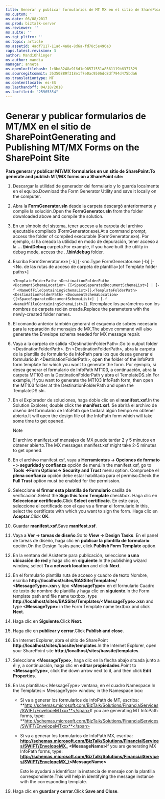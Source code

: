 ```yaml
---
title: Generar y publicar formularios de MT MX en el sitio de SharePoint | Documentos de Microsoft
ms.custom: ''
ms.date: 06/08/2017
ms.prod: biztalk-server
ms.reviewer: ''
ms.suite: ''
ms.tgt_pltfrm: ''
ms.topic: article
ms.assetid: 4adf7117-11ad-4a8e-8d6a-fd78c5e496a3
caps.latest.revision: 3
author: MandiOhlinger
ms.author: mandia
manager: anneta
ms.openlocfilehash: 1c8bd8248a916d1e98571551a8561119b6377329
ms.sourcegitcommit: 36350889f318e1f7e0ac9506dc8df794d475bda6
ms.translationtype: MT
ms.contentlocale: es-ES
ms.lasthandoff: 04/18/2018
ms.locfileid: "25965354"
---
```

# <a name="generating-and-publishing-mtmx-forms-on-the-sharepoint-site"></a><span data-ttu-id="c0f74-102">Generar y publicar formularios de MT/MX en el sitio de SharePoint</span><span class="sxs-lookup"><span data-stu-id="c0f74-102">Generating and Publishing MT/MX Forms on the SharePoint Site</span></span>
<span data-ttu-id="c0f74-103">**Para generar y publicar MT/MX formularios en un sitio de SharePoint:**</span><span class="sxs-lookup"><span data-stu-id="c0f74-103">**To generate and publish MT/MX forms on a SharePoint site:**</span></span>  
  
1.  <span data-ttu-id="c0f74-104">Descargar la utilidad de generador del formulario y lo guarda localmente en el equipo.</span><span class="sxs-lookup"><span data-stu-id="c0f74-104">Download the Form Generator Utility and save it locally on the computer.</span></span>  
  
2.  <span data-ttu-id="c0f74-105">Abra la **FormGenerator.sln** desde la carpeta descargó anteriormente y compile la solución.</span><span class="sxs-lookup"><span data-stu-id="c0f74-105">Open the **FormGenerator.sln** from the folder downloaded above and compile the solution.</span></span>  
  
3.  <span data-ttu-id="c0f74-106">En un símbolo del sistema, tener acceso a la carpeta del archivo ejecutable compilado (FormGenerator.exe).</span><span class="sxs-lookup"><span data-stu-id="c0f74-106">At a command prompt, access the folder of compiled executable (FormGenerator.exe).</span></span> <span data-ttu-id="c0f74-107">Por ejemplo, si ha creado la utilidad en modo de depuración, tener acceso a la **... \bin\Debug** carpeta.</span><span class="sxs-lookup"><span data-stu-id="c0f74-107">For example, if you have built the utility in debug mode, access the **..\bin\debug** folder.</span></span>  
  
4.  <span data-ttu-id="c0f74-108">Escriba FormGenerator.exe [-b] [-\<no.</span><span class="sxs-lookup"><span data-stu-id="c0f74-108">Type FormGenerator.exe [-b] [-\<No.</span></span> <span data-ttu-id="c0f74-109">de las rutas de acceso de carpeta de plantilla\>]</span><span class="sxs-lookup"><span data-stu-id="c0f74-109">of Template folder paths\>]</span></span>  
  
     <span data-ttu-id="c0f74-110">`<TemplateFolderPath> <DestinationFolderPath> <DocumentSchemaLocation> {[<SpaceSeparatedDocumentSchemaList>] | [-f <NameOfFileContainingSchemaList>]}`.</span><span class="sxs-lookup"><span data-stu-id="c0f74-110">`<TemplateFolderPath> <DestinationFolderPath> <DocumentSchemaLocation> {[<SpaceSeparatedDocumentSchemaList>] | [-f <NameOfFileContainingSchemaList>]}`.</span></span> <span data-ttu-id="c0f74-111">Reemplace los parámetros con los nombres de carpeta recién creada.</span><span class="sxs-lookup"><span data-stu-id="c0f74-111">Replace the parameters with the newly-created folder names.</span></span>  
  
5.  <span data-ttu-id="c0f74-112">El comando anterior también generará el esquema de sobres necesario para la reparación de mensajes de MX.</span><span class="sxs-lookup"><span data-stu-id="c0f74-112">The above command will also generate the Envelope schema needed for MX message repair.</span></span>  
  
6.  <span data-ttu-id="c0f74-113">Vaya a la carpeta de salida \<DestinationFolderPath\>.</span><span class="sxs-lookup"><span data-stu-id="c0f74-113">Go to output folder \<DestinationFolderPath\>.</span></span> <span data-ttu-id="c0f74-114">En \<DestinationFolderPath\>, abra la carpeta de la plantilla de formulario de InfoPath para los que desea generar el formulario.</span><span class="sxs-lookup"><span data-stu-id="c0f74-114">In \<DestinationFolderPath\>, open the folder of the InfoPath form template for which you want to generate the form.</span></span> <span data-ttu-id="c0f74-115">Por ejemplo, si desea generar el formulario de InfoPath MT103, a continuación, abra la carpeta MT103 en la DestinationFolderPath y abra el TemplateDS.sln.</span><span class="sxs-lookup"><span data-stu-id="c0f74-115">For example, if you want to generate the MT103 InfoPath form, then open the MT103 folder at the DestinationFolderPath and open the TemplateDS.sln.</span></span>  
  
7.  <span data-ttu-id="c0f74-116">En el Explorador de soluciones, haga doble clic en el **manifest.xsf**.</span><span class="sxs-lookup"><span data-stu-id="c0f74-116">In the Solution Explorer, double click the **manifest.xsf**.</span></span> <span data-ttu-id="c0f74-117">Se abrirá el archivo de diseño del formulario de InfoPath que tardará algún tiempo en obtener abierto.</span><span class="sxs-lookup"><span data-stu-id="c0f74-117">It will open the design file of the InfoPath form which will take some time to get opened.</span></span>  
  
    > [!NOTE]
    >  <span data-ttu-id="c0f74-118">El archivo manifest.xsf mensajes de MX puede tardar 2 y 5 minutos en obtener abierto.</span><span class="sxs-lookup"><span data-stu-id="c0f74-118">The MX messages manifest.xsf might take 2-5 minutes to get opened.</span></span>  
  
8.  <span data-ttu-id="c0f74-119">En el archivo manifest.xsf, vaya a **Herramientas -> Opciones de formato - > seguridad y confianza** opción de menú.</span><span class="sxs-lookup"><span data-stu-id="c0f74-119">In the manifest.xsf, go to **Tools ->Form Options-> Security and Trust** menu option.</span></span> <span data-ttu-id="c0f74-120">Compruebe el **plena confianza** opción debe estar habilitada para el permiso.</span><span class="sxs-lookup"><span data-stu-id="c0f74-120">Check the **Full Trust** option must be enabled for the permission.</span></span>  
  
9. <span data-ttu-id="c0f74-121">Seleccione el **firmar esta plantilla de formulario** casilla de verificación.</span><span class="sxs-lookup"><span data-stu-id="c0f74-121">Select the **Sign this form Template** checkbox.</span></span> <span data-ttu-id="c0f74-122">Haga clic en **Seleccionar certificado**.</span><span class="sxs-lookup"><span data-stu-id="c0f74-122">Click **Select certificate**.</span></span> <span data-ttu-id="c0f74-123">En este caso, seleccione el certificado con el que va a firmar el formulario.</span><span class="sxs-lookup"><span data-stu-id="c0f74-123">In this, select the certificate with which you want to sign the form.</span></span> <span data-ttu-id="c0f74-124">Haga clic en **Aceptar**.</span><span class="sxs-lookup"><span data-stu-id="c0f74-124">Click **OK**.</span></span>  
  
10. <span data-ttu-id="c0f74-125">Guardar **manifest.xsf**.</span><span class="sxs-lookup"><span data-stu-id="c0f74-125">Save **manifest.xsf**.</span></span>  
  
11. <span data-ttu-id="c0f74-126">Vaya a **Ver -> tareas de diseño**.</span><span class="sxs-lookup"><span data-stu-id="c0f74-126">Go to **View -> Design Tasks**.</span></span> <span data-ttu-id="c0f74-127">En el panel de tareas de diseño, haga clic en **publicar la plantilla de formulario** opción.</span><span class="sxs-lookup"><span data-stu-id="c0f74-127">On the Design Tasks pane, click **Publish Form Template** option.</span></span>  
  
12. <span data-ttu-id="c0f74-128">En la ventana del Asistente para publicación, seleccione **a una ubicación de red** y haga clic en **siguiente**.</span><span class="sxs-lookup"><span data-stu-id="c0f74-128">In the publishing wizard window, select **To a network location** and click **Next**.</span></span>  
  
13. <span data-ttu-id="c0f74-129">En el formulario plantilla ruta de acceso y cuadro de texto Nombre, escriba  **http://localhost/sites/BASSite/Templates/ \<MessageType\>.xsn** y tipo **\<MessageType\>** en el formulario Cuadro de texto de nombre de plantilla y haga clic en **siguiente**.</span><span class="sxs-lookup"><span data-stu-id="c0f74-129">In the Form template path and file name textbox, type **http://localhost/sites/BASSite/Templates/\<MessageType\>.xsn** and type **\<MessageType\>** in the Form Template name textbox and click **Next**.</span></span>  
  
14. <span data-ttu-id="c0f74-130">Haga clic en **Siguiente**.</span><span class="sxs-lookup"><span data-stu-id="c0f74-130">Click **Next**.</span></span>  
  
15. <span data-ttu-id="c0f74-131">Haga clic en **publicar y cerrar**.</span><span class="sxs-lookup"><span data-stu-id="c0f74-131">Click **Publish and close**.</span></span>  
  
16. <span data-ttu-id="c0f74-132">En Internet Explorer, abra el sitio de SharePoint **http://localhost/sites/bassite/templates**.</span><span class="sxs-lookup"><span data-stu-id="c0f74-132">In the Internet Explorer, open your SharePoint site **http://localhost/sites/bassite/templates**.</span></span>  
  
17. <span data-ttu-id="c0f74-133">Seleccione  **\<MessageType\>**, haga clic en la flecha abajo situada junto a él y, a continuación, haga clic en **editar propiedades**.</span><span class="sxs-lookup"><span data-stu-id="c0f74-133">Point to **\<MessageType\>**, click the down arrow next to it, and then click **Edit Properties**.</span></span>  
  
18. <span data-ttu-id="c0f74-134">En las plantillas:\< MessageType\> ventana, en el cuadro Namespace:</span><span class="sxs-lookup"><span data-stu-id="c0f74-134">In the Templates:\< MessageType\> window, in the Namespace box:</span></span>  
  
    -   <span data-ttu-id="c0f74-135">Si va a generar los formularios de InfoPath de MT, escriba: **http://schemas.microsoft.com/BizTalk/Solutions/FinancialServices/SWIFT/EnvelopeMTxxx**</span><span class="sxs-lookup"><span data-stu-id="c0f74-135">If you are generating MT InfoPath forms, type: **http://schemas.microsoft.com/BizTalk/Solutions/FinancialServices/SWIFT/EnvelopeMTxxx**</span></span>  
  
    -   <span data-ttu-id="c0f74-136">Si va a generar los formularios de InfoPath MX, escriba:  **http://schemas.microsoft.com/BizTalk/Solutions/FinancialServices/SWIFT/EnvelopeMX_ \<MessageName\>**</span><span class="sxs-lookup"><span data-stu-id="c0f74-136">If you are generating MX InfoPath forms, type: **http://schemas.microsoft.com/BizTalk/Solutions/FinancialServices/SWIFT/EnvelopeMX_\<MessageName\>**</span></span>  
  
         <span data-ttu-id="c0f74-137">Esto le ayudará a identificar la instancia de mensaje con la plantilla correspondiente.</span><span class="sxs-lookup"><span data-stu-id="c0f74-137">This will help in identifying the message instance with the corresponding template.</span></span>  
  
19. <span data-ttu-id="c0f74-138">Haga clic en **guardar y cerrar**.</span><span class="sxs-lookup"><span data-stu-id="c0f74-138">Click **Save and Close**.</span></span>
